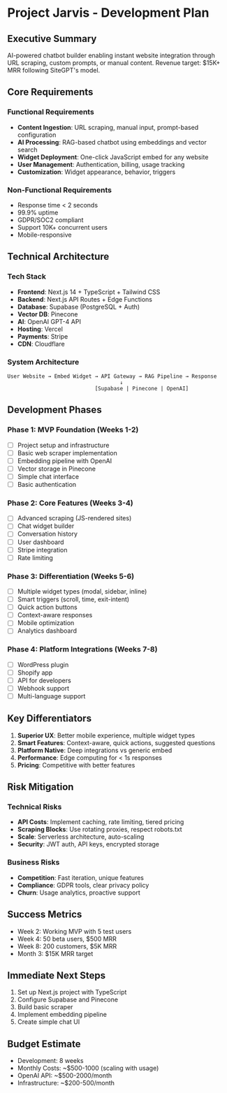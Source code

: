 # Project Jarvis - Development Plan

## Executive Summary
AI-powered chatbot builder enabling instant website integration through URL scraping, custom prompts, or manual content. Revenue target: $15K+ MRR following SiteGPT's model.

## Core Requirements

### Functional Requirements
- **Content Ingestion**: URL scraping, manual input, prompt-based configuration
- **AI Processing**: RAG-based chatbot using embeddings and vector search
- **Widget Deployment**: One-click JavaScript embed for any website
- **User Management**: Authentication, billing, usage tracking
- **Customization**: Widget appearance, behavior, triggers

### Non-Functional Requirements
- Response time < 2 seconds
- 99.9% uptime
- GDPR/SOC2 compliant
- Support 10K+ concurrent users
- Mobile-responsive

## Technical Architecture

### Tech Stack
- **Frontend**: Next.js 14 + TypeScript + Tailwind CSS
- **Backend**: Next.js API Routes + Edge Functions
- **Database**: Supabase (PostgreSQL + Auth)
- **Vector DB**: Pinecone
- **AI**: OpenAI GPT-4 API
- **Hosting**: Vercel
- **Payments**: Stripe
- **CDN**: Cloudflare

### System Architecture
```
User Website → Embed Widget → API Gateway → RAG Pipeline → Response
                                    ↓
                            [Supabase | Pinecone | OpenAI]
```

## Development Phases

### Phase 1: MVP Foundation (Weeks 1-2)
- [ ] Project setup and infrastructure
- [ ] Basic web scraper implementation
- [ ] Embedding pipeline with OpenAI
- [ ] Vector storage in Pinecone
- [ ] Simple chat interface
- [ ] Basic authentication

### Phase 2: Core Features (Weeks 3-4)
- [ ] Advanced scraping (JS-rendered sites)
- [ ] Chat widget builder
- [ ] Conversation history
- [ ] User dashboard
- [ ] Stripe integration
- [ ] Rate limiting

### Phase 3: Differentiation (Weeks 5-6)
- [ ] Multiple widget types (modal, sidebar, inline)
- [ ] Smart triggers (scroll, time, exit-intent)
- [ ] Quick action buttons
- [ ] Context-aware responses
- [ ] Mobile optimization
- [ ] Analytics dashboard

### Phase 4: Platform Integrations (Weeks 7-8)
- [ ] WordPress plugin
- [ ] Shopify app
- [ ] API for developers
- [ ] Webhook support
- [ ] Multi-language support

## Key Differentiators
1. **Superior UX**: Better mobile experience, multiple widget types
2. **Smart Features**: Context-aware, quick actions, suggested questions
3. **Platform Native**: Deep integrations vs generic embed
4. **Performance**: Edge computing for < 1s responses
5. **Pricing**: Competitive with better features

## Risk Mitigation

### Technical Risks
- **API Costs**: Implement caching, rate limiting, tiered pricing
- **Scraping Blocks**: Use rotating proxies, respect robots.txt
- **Scale**: Serverless architecture, auto-scaling
- **Security**: JWT auth, API keys, encrypted storage

### Business Risks
- **Competition**: Fast iteration, unique features
- **Compliance**: GDPR tools, clear privacy policy
- **Churn**: Usage analytics, proactive support

## Success Metrics
- Week 2: Working MVP with 5 test users
- Week 4: 50 beta users, $500 MRR
- Week 8: 200 customers, $5K MRR
- Month 3: $15K MRR target

## Immediate Next Steps
1. Set up Next.js project with TypeScript
2. Configure Supabase and Pinecone
3. Build basic scraper
4. Implement embedding pipeline
5. Create simple chat UI

## Budget Estimate
- Development: 8 weeks
- Monthly Costs: ~$500-1000 (scaling with usage)
- OpenAI API: ~$500-2000/month
- Infrastructure: ~$200-500/month